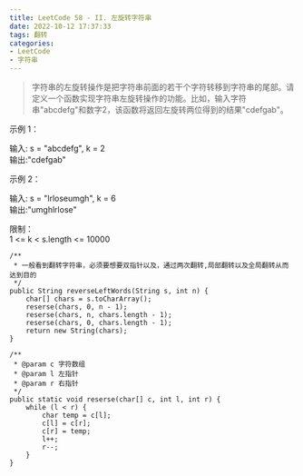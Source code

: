 ```yaml
---
title: LeetCode 58 - II. 左旋转字符串
date: 2022-10-12 17:37:33
tags: 翻转
categories:
- LeetCode
- 字符串
---
```


> 字符串的左旋转操作是把字符串前面的若干个字符转移到字符串的尾部。请定义一个函数实现字符串左旋转操作的功能。比如，输入字符串"abcdefg"和数字2，该函数将返回左旋转两位得到的结果"cdefgab"。  
> 
<!--more-->

示例 1：

输入: s = "abcdefg", k = 2  
输出:"cdefgab"  

示例 2：  

输入: s = "lrloseumgh", k = 6  
输出:"umghlrlose"

限制：  
1 <= k < s.length <= 10000  

```
/**
 * 一般看到翻转字符串，必须要想要双指针以及，通过两次翻转,局部翻转以及全局翻转从而达到目的
 */
public String reverseLeftWords(String s, int n) {
    char[] chars = s.toCharArray();
    reserse(chars, 0, n - 1);
    reserse(chars, n, chars.length - 1);
    reserse(chars, 0, chars.length - 1);
    return new String(chars);
}

/**
 * @param c 字符数组
 * @param l 左指针
 * @param r 右指针
 */
public static void reserse(char[] c, int l, int r) {
    while (l < r) {
        char temp = c[l];
        c[l] = c[r];
        c[r] = temp;
        l++;
        r--;
    }
}

```
